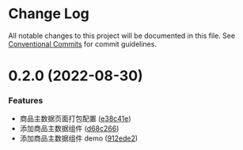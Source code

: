 # Change Log

All notable changes to this project will be documented in this file. See [Conventional Commits](https://conventionalcommits.org) for commit guidelines.

# 0.2.0 (2022-08-30)

### Features

- 商品主数据页面打包配置 ([e38c41e](http://idp-gitlab.winshare.com.cn/operation-winshare/winshare-ui/commit/e38c41ecb1aabdbefd0c219a6351ec306660ff76))
- 添加商品主数据组件 ([d68c266](http://idp-gitlab.winshare.com.cn/operation-winshare/winshare-ui/commit/d68c2667ea180ee8179fdd87444c5c757d2f48f9))
- 添加商品主数据组件 demo ([912ede2](http://idp-gitlab.winshare.com.cn/operation-winshare/winshare-ui/commit/912ede26f78bcd4659fdf3745b8ee1b6965dd3d2))
